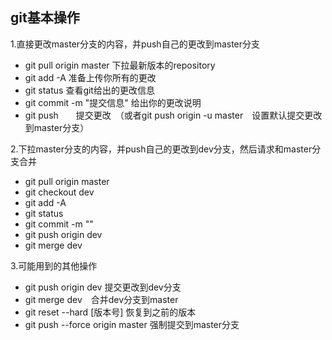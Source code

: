 ## git基本操作
1.直接更改master分支的内容，并push自己的更改到master分支
- git pull origin master 下拉最新版本的repository
- git add -A 准备上传你所有的更改
- git status 查看git给出的更改信息
- git commit -m "提交信息" 给出你的更改说明
- git push　　提交更改　（或者git push origin -u master　设置默认提交更改到master分支）

2.下拉master分支的内容，并push自己的更改到dev分支，然后请求和master分支合并
- git pull origin master
- git checkout dev
- git add -A
- git status
- git commit -m ""
- git push origin dev
- git merge dev

3.可能用到的其他操作
- git push origin dev 提交更改到dev分支
- git merge dev　合并dev分支到master
- git reset --hard [版本号] 恢复到之前的版本
- git push --force origin master 强制提交到master分支

